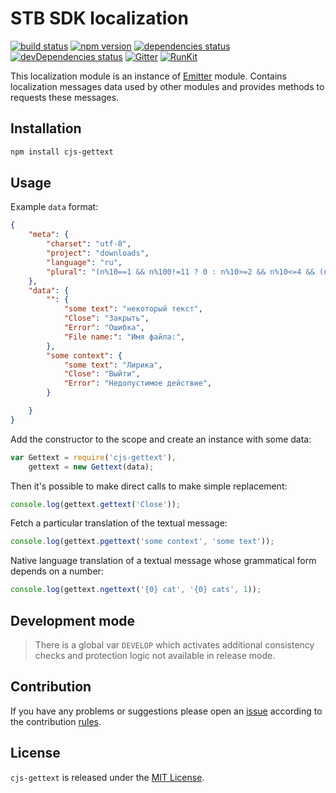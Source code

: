 STB SDK localization
====================

[![build status](https://img.shields.io/travis/cjssdk/gettext.svg?style=flat-square)](https://travis-ci.org/cjssdk/gettext)
[![npm version](https://img.shields.io/npm/v/cjs-gettext.svg?style=flat-square)](https://www.npmjs.com/package/cjs-gettext)
[![dependencies status](https://img.shields.io/david/cjssdk/gettext.svg?style=flat-square)](https://david-dm.org/cjssdk/gettext)
[![devDependencies status](https://img.shields.io/david/dev/cjssdk/gettext.svg?style=flat-square)](https://david-dm.org/cjssdk/gettext?type=dev)
[![Gitter](https://img.shields.io/badge/gitter-join%20chat-blue.svg?style=flat-square)](https://gitter.im/DarkPark/cjssdk)
[![RunKit](https://img.shields.io/badge/RunKit-try-yellow.svg?style=flat-square)](https://npm.runkit.com/cjs-gettext)


This localization module is an instance of [Emitter](https://github.com/cjssdk/emitter) module.
Contains localization messages data used by other modules and provides methods to requests these messages.


## Installation ##

```bash
npm install cjs-gettext
```


## Usage ##

Example `data` format:

```json
{
    "meta": {
        "charset": "utf-8",
        "project": "downloads",
        "language": "ru",
        "plural": "(n%10==1 && n%100!=11 ? 0 : n%10>=2 && n%10<=4 && (n%100<10 || n%100>=20) ? 1 : 2)"
    },
    "data": {
        "": {
            "some text": "некоторый текст",
            "Close": "Закрыть",
            "Error": "Ошибка",
            "File name:": "Имя файла:",
        },
        "some context": {
            "some text": "Лирика",
            "Close": "Выйти",
            "Error": "Недопустимое действие",
        }

    }
}
```


Add the constructor to the scope and create an instance with some data:

```js
var Gettext = require('cjs-gettext'),
    gettext = new Gettext(data);
```

Then it's possible to make direct calls to make simple replacement:

```js
console.log(gettext.gettext('Close'));
```

Fetch a particular translation of the textual message:

```js
console.log(gettext.pgettext('some context', 'some text'));
```

Native language translation of a textual message whose grammatical form depends on a number:

```js
console.log(gettext.ngettext('{0} cat', '{0} cats', 1));
```


## Development mode ##

> There is a global var `DEVELOP` which activates additional consistency checks and protection logic not available in release mode.


## Contribution ##

If you have any problems or suggestions please open an [issue](https://github.com/cjssdk/gettext/issues)
according to the contribution [rules](.github/contributing.md).


## License ##

`cjs-gettext` is released under the [MIT License](license.md).
